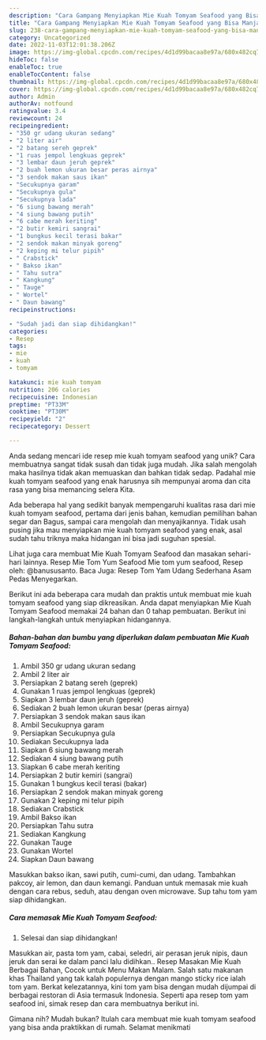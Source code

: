 ```yaml
---
description: "Cara Gampang Menyiapkan Mie Kuah Tomyam Seafood yang Bisa Manjain Lidah"
title: "Cara Gampang Menyiapkan Mie Kuah Tomyam Seafood yang Bisa Manjain Lidah"
slug: 238-cara-gampang-menyiapkan-mie-kuah-tomyam-seafood-yang-bisa-manjain-lidah
category: Uncategorized
date: 2022-11-03T12:01:38.206Z
image: https://img-global.cpcdn.com/recipes/4d1d99bacaa8e97a/680x482cq70/mie-kuah-tomyam-seafood-foto-resep-utama.jpg
hideToc: false
enableToc: true
enableTocContent: false
thumbnail: https://img-global.cpcdn.com/recipes/4d1d99bacaa8e97a/680x482cq70/mie-kuah-tomyam-seafood-foto-resep-utama.jpg
cover: https://img-global.cpcdn.com/recipes/4d1d99bacaa8e97a/680x482cq70/mie-kuah-tomyam-seafood-foto-resep-utama.jpg
author: Admin
authorAv: notfound
ratingvalue: 3.4
reviewcount: 24
recipeingredient:
- "350 gr udang ukuran sedang"
- "2 liter air"
- "2 batang sereh geprek"
- "1 ruas jempol lengkuas geprek"
- "3 lembar daun jeruh geprek"
- "2 buah lemon ukuran besar peras airnya"
- "3 sendok makan saus ikan"
- "Secukupnya garam"
- "Secukupnya gula"
- "Secukupnya lada"
- "6 siung bawang merah"
- "4 siung bawang putih"
- "6 cabe merah keriting"
- "2 butir kemiri sangrai"
- "1 bungkus kecil terasi bakar"
- "2 sendok makan minyak goreng"
- "2 keping mi telur pipih"
- " Crabstick"
- " Bakso ikan"
- " Tahu sutra"
- " Kangkung"
- " Tauge"
- " Wortel"
- " Daun bawang"
recipeinstructions:

- "Sudah jadi dan siap dihidangkan!"
categories:
- Resep
tags:
- mie
- kuah
- tomyam

katakunci: mie kuah tomyam 
nutrition: 206 calories
recipecuisine: Indonesian
preptime: "PT33M"
cooktime: "PT30M"
recipeyield: "2"
recipecategory: Dessert

---
```





Anda sedang mencari ide resep mie kuah tomyam seafood yang unik? Cara membuatnya sangat tidak susah dan tidak juga mudah. Jika salah mengolah maka hasilnya tidak akan memuaskan dan bahkan tidak sedap. Padahal mie kuah tomyam seafood yang enak harusnya sih mempunyai aroma dan cita rasa yang bisa memancing selera Kita.





Ada beberapa hal yang sedikit banyak mempengaruhi kualitas rasa dari mie kuah tomyam seafood, pertama dari jenis bahan, kemudian pemilihan bahan segar dan Bagus, sampai cara mengolah dan menyajikannya. Tidak usah pusing jika mau menyiapkan mie kuah tomyam seafood yang enak,      asal sudah tahu triknya maka hidangan ini bisa jadi suguhan spesial.














Lihat juga cara membuat Mie Kuah Tomyam Seafood dan masakan sehari-hari lainnya. Resep Mie Tom Yum Seafood Mie tom yum seafood, Resep oleh: @banususanto. Baca Juga: Resep Tom Yam Udang Sederhana Asam Pedas Menyegarkan.






Berikut ini ada beberapa cara mudah dan praktis untuk membuat mie kuah tomyam seafood yang siap dikreasikan. Anda dapat menyiapkan Mie Kuah Tomyam Seafood memakai 24 bahan dan 0 tahap pembuatan. Berikut ini langkah-langkah untuk menyiapkan hidangannya.

<!--inarticleads1-->

##### Bahan-bahan dan bumbu yang diperlukan dalam pembuatan Mie Kuah Tomyam Seafood:

1. Ambil 350 gr udang ukuran sedang
1. Ambil 2 liter air
1. Persiapkan 2 batang sereh (geprek)
1. Gunakan 1 ruas jempol lengkuas (geprek)
1. Siapkan 3 lembar daun jeruh (geprek)
1. Sediakan 2 buah lemon ukuran besar (peras airnya)
1. Persiapkan 3 sendok makan saus ikan
1. Ambil Secukupnya garam
1. Persiapkan Secukupnya gula
1. Sediakan Secukupnya lada
1. Siapkan 6 siung bawang merah
1. Sediakan 4 siung bawang putih
1. Siapkan 6 cabe merah keriting
1. Persiapkan 2 butir kemiri (sangrai)
1. Gunakan 1 bungkus kecil terasi (bakar)
1. Persiapkan 2 sendok makan minyak goreng
1. Gunakan 2 keping mi telur pipih
1. Sediakan  Crabstick
1. Ambil  Bakso ikan
1. Persiapkan  Tahu sutra
1. Sediakan  Kangkung
1. Gunakan  Tauge
1. Gunakan  Wortel
1. Siapkan  Daun bawang


Masukkan bakso ikan, sawi putih, cumi-cumi, dan udang. Tambahkan pakcoy, air lemon, dan daun kemangi. Panduan untuk memasak mie kuah dengan cara rebus, seduh, atau dengan oven microwave. Sup tahu tom yam siap dihidangkan. 

<!--inarticleads2-->

##### Cara memasak Mie Kuah Tomyam Seafood:


1. Selesai dan siap dihidangkan!

Masukkan air, pasta tom yam, cabai, seledri, air perasan jeruk nipis, daun jeruk dan serai ke dalam panci lalu didihkan.. Resep Masakan Mie Kuah Berbagai Bahan, Cocok untuk Menu Makan Malam. Salah satu makanan khas Thailand yang tak kalah populernya dengan mango sticky rice ialah tom yam. Berkat kelezatannya, kini tom yam bisa dengan mudah dijumpai di berbagai restoran di Asia termasuk Indonesia. Seperti apa resep tom yam seafood ini, simak resep dan cara membuatnya berikut ini. 

Gimana nih? Mudah bukan? Itulah cara membuat mie kuah tomyam seafood yang bisa anda praktikkan di rumah. Selamat menikmati
